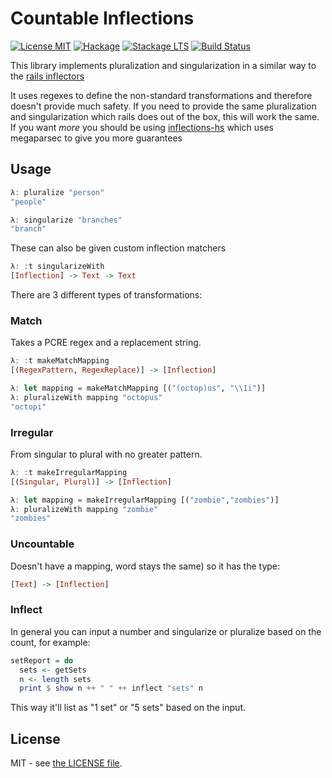 # Countable Inflections

[![License MIT](https://img.shields.io/badge/license-MIT-brightgreen.svg)](http://opensource.org/licenses/MIT)
[![Hackage](https://img.shields.io/hackage/v/countable-inflections.svg)](http://hackage.haskell.org/package/countable-inflections)
[![Stackage LTS](http://stackage.org/package/countable-inflections/badge/lts)](http://stackage.org/lts/package/countable-inflections)
[![Build Status](https://circleci.com/gh/tippenein/countable-inflections.svg?style=shield&circle-token=whatever)](https://circleci.com/gh/tippenein/countable-inflections)

This library implements pluralization and singularization in a similar way to the [rails inflectors](http://api.rubyonrails.org/classes/ActiveSupport/Inflector.html)

It uses regexes to define the non-standard transformations and therefore
doesn't provide much safety. If you need to provide the same pluralization and
singularization which rails does out of the box, this will work the same. If
you want _more_ you should be using
[inflections-hs](https://github.com/stackbuilders/inflections-hs) which uses
megaparsec to give you more guarantees

## Usage

```haskell
λ: pluralize "person"
"people"

λ: singularize "branches"
"branch"
```

These can also be given custom inflection matchers

```haskell
λ: :t singularizeWith
[Inflection] -> Text -> Text
```

There are 3 different types of transformations:

### Match

Takes a PCRE regex and a replacement string.

```haskell
λ: :t makeMatchMapping
[(RegexPattern, RegexReplace)] -> [Inflection]

λ: let mapping = makeMatchMapping [("(octop)us", "\\1i")]
λ: pluralizeWith mapping "octopus"
"octopi"
```

### Irregular

From singular to plural with no greater pattern.

```haskell
λ: :t makeIrregularMapping
[(Singular, Plural)] -> [Inflection]

λ: let mapping = makeIrregularMapping [("zombie","zombies")]
λ: pluralizeWith mapping "zombie"
"zombies"
```

### Uncountable

Doesn't have a mapping, word stays the same) so it has the type:

```haskell
[Text] -> [Inflection]
```

### Inflect

In general you can input a number and singularize or pluralize based on the count, for example:

```haskell
setReport = do
  sets <- getSets
  n <- length sets
  print $ show n ++ " " ++ inflect "sets" n
```

This way it'll list as "1 set" or "5 sets" based on the input.

## License

MIT - see [the LICENSE file](LICENSE.md).
